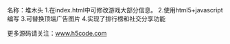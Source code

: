 名称：堆木头
1.在index.html中可修改游戏大部分信息。
2.使用html5+javascript编写
3.可替换顶端广告图片
4.实现了排行榜和社交分享功能

更多源码请关注：www.h5code.com
